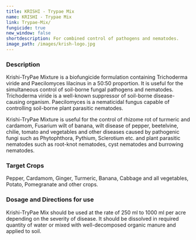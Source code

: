 ```yaml
---
title: KRISHI - Trypae Mix
name: KRISHI - Trypae Mix
link: Trypae-Mix/
fungicide: true
new_window: false
shortdescription: For combined control of pathogens and nematodes.
image_path: /images/krish-logo.jpg
---
```

### Description
Krishi-TryPae Mixture is a biofungicide formulation containing Trichoderma viride and
Paecilomyces lilacinus in a 50:50 proportion. It is useful for the simultaneous control of soil-borne fungal pathogens and nematodes. Trichoderma viride is a well-known suppressor of soil-borne disease-causing organism. Paecilomyces is a nematicidal fungus capable of controlling  soil-borne plant parasitic nematodes.

Krishi-TryPae Mixture is useful for the control of rhizome rot of turmeric and
cardamom, Fusarium wilt of banana, wilt disease of pepper, beetelvine, chilie, tomato and vegetables and other diseases caused by pathogenic fungi such as Phytophthora, Pythium, Sclerotium etc. and plant parasitic nematodes such as root-knot nematodes, cyst nematodes and burrowing nematodes.

### Target Crops
Pepper, Cardamom, Ginger, Turmeric, Banana, Cabbage and all vegetables,
Potato, Pomegranate and other crops.

### Dosage and Directions for use
Krishi-TryPae Mix should be used at the rate of 250 ml to 1000 ml per acre depending on the severity of disease. It should be dissolved in required quantity of water or mixed with well-decomposed organic manure and applied to soil.
